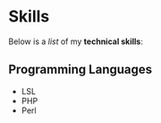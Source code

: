 # Skills

Below is a *list* of my **technical skills**:

## Programming Languages
- LSL
- PHP
- Perl
